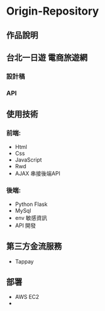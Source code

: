 # Origin-Repository
## 作品說明
## 台北一日遊 電商旅遊網
### 設計稿
### API
## 使用技術
### 前端:
* Html 
* Css 
* JavaScript
* Rwd
* AJAX 串接後端API
### 後端:
* Python Flask
* MySql
* env 敏感資訊
* API 開發
## 第三方金流服務
* Tappay
## 部署
* AWS EC2
* 
